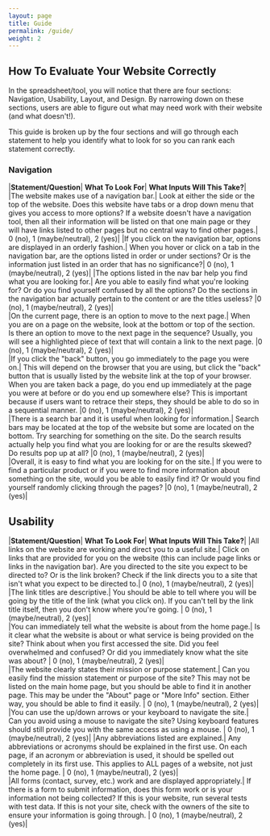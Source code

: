 ```yaml
---
layout: page
title: Guide
permalink: /guide/
weight: 2
---
```


## How To Evaluate Your Website Correctly

In the spreadsheet/tool, you will notice that there are four sections: Navigation, Usability, Layout, and Design. By narrowing down on these sections, users are able to figure out what may need work with their website (and what doesn't!).

This guide is broken up by the four sections and will go through each statement to help you identify what to look for so you can rank each statement correctly.

### Navigation

|**Statement/Question**| **What To Look For**| **What Inputs Will This Take?**|
|The website makes use of a navigation bar.| Look at either the side or the top of the website. Does this website have tabs or a drop down menu that gives you access to more options? If a website doesn't have a navigation tool, then all their information will be listed on that one main page or they will have links listed to other pages but no central way to find other pages.| 0 (no), 1 (maybe/neutral), 2 (yes)|
|If you click on the navigation bar, options are displayed in an orderly fashion.| When you hover or click on a tab in the navigation bar, are the options listed in order or under sections? Or is the information just listed in an order that has no significance?| 0 (no), 1 (maybe/neutral), 2 (yes)|
|The options listed in the nav bar help you find what you are looking for.| Are you able to easily find what you're looking for? Or do you find yourself confused by all the options? Do the sections in the navigation bar actually pertain to the content or are the titles useless? |0 (no), 1 (maybe/neutral), 2 (yes)|					
|On the current page, there is an option to move to the next page.| When you are on a page on the website, look at the bottom or top of the section. Is there an option to move to the next page in the sequence? Usually, you will see a highlighted piece of text that will contain a link to the next page. |0 (no), 1 (maybe/neutral), 2 (yes)|					
|If you click the "back" button, you go immediately to the page you were on.| This will depend on the browser that you are using, but click the "back" button that is usually listed by the website link at the top of your browser. When you are taken back a page, do you end up immediately at the page you were at before or do you end up somewhere else? This is important because if users want to retrace their steps, they should be able to do so in a sequential manner. |0 (no), 1 (maybe/neutral), 2 (yes)|					
|There is a search bar and it is useful when looking for information.| Search bars may be located at the top of the website but some are located on the bottom. Try searching for something on the site. Do the search results actually help you find what you are looking for or are the results skewed? Do results pop up at all? |0 (no), 1 (maybe/neutral), 2 (yes)|					
|Overall, it is easy to find what you are looking for on the site.| If you were to find a particular product or if you were to find more information about something on the site, would you be able to easily find it? Or would you find yourself randomly clicking through the pages? |0 (no), 1 (maybe/neutral), 2 (yes)|		

## Usability

|**Statement/Question**| **What To Look For**| **What Inputs Will This Take?**|
|All links on the website are working and direct you to a useful site.| Click on links that are provided for you on the website (this can include page links or links in the navigation bar). Are you directed to the site you expect to be directed to? Or is the link broken? Check if the link directs you to a site that isn't what you expect to be directed to.| 0 (no), 1 (maybe/neutral), 2 (yes)|				
|The link titles are descriptive.| You should be able to tell where you will be going by the title of the link (what you click on). If you can't tell by the link title itself, then you don't know where you're going. | 0 (no), 1 (maybe/neutral), 2 (yes)|					
|You can immediately tell what the website is about from the home page.| Is it clear what the website is about or what service is being provided on the site? Think about when you first accessed the site. Did you feel overwhelmed and confused? Or did you immediately know what the site was about? | 0 (no), 1 (maybe/neutral), 2 (yes)|						
|The website clearly states their mission or purpose statement.| Can you easily find the mission statement or purpose of the site? This may not be listed on the main home page, but you should be able to find it in another page. This may be under the "About" page or "More Info" section. Either way, you should be able to find it easily. | 0 (no), 1 (maybe/neutral), 2 (yes)|
|You can use the up/down arrows or your keyboard to navigate the site.| Can you avoid using a mouse to navigate the site? Using keyboard features should still provide you with the same access as using a mouse. | 0 (no), 1 (maybe/neutral), 2 (yes)|
|Any abbreviations listed are explained.| Any abbreviations or acronyms should be explained in the first use. On each page, if an acronym or abbreviation is used, it should be spelled out completely in its first use. This applies to ALL pages of a website, not just the home page. | 0 (no), 1 (maybe/neutral), 2 (yes)|	
|All forms (contact, survey, etc.) work and are displayed appropriately.| If there is a form to submit information, does this form work or is your information not being collected? If this is your website, run several tests with test data. If this is not your site, check with the owners of the site to ensure your information is going through. | 0 (no), 1 (maybe/neutral), 2 (yes)|		


